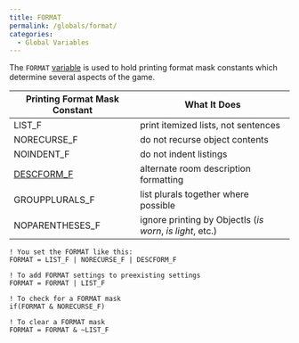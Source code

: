 ```yaml
---
title: FORMAT
permalink: /globals/format/
categories: 
  - Global Variables
---
```


The `FORMAT` [variable](/basics/variables/) is used to hold printing
format mask constants which determine several aspects of the game.

| Printing Format Mask Constant        | What It Does                                              |
|--------------------------------------|-----------------------------------------------------------|
| LIST_F                              | print itemized lists, not sentences                       |
| NORECURSE_F                         | do not recurse object contents                            |
| NOINDENT_F                          | do not indent listings                                    |
| [DESCFORM_F](/guts/descform_f/) | alternate room description formatting                     |
| GROUPPLURALS_F                      | list plurals together where possible                      |
| NOPARENTHESES_F                     | ignore printing by ObjectIs (*is worn*, *is light*, etc.) |

    ! You set the FORMAT like this:
    FORMAT = LIST_F | NORECURSE_F | DESCFORM_F

    ! To add FORMAT settings to preexisting settings
    FORMAT = FORMAT | LIST_F

    ! To check for a FORMAT mask
    if(FORMAT & NORECURSE_F)

    ! To clear a FORMAT mask
    FORMAT = FORMAT & ~LIST_F
